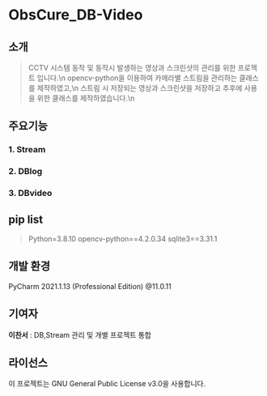 # ObsCure_DB-Video
## 소개
 > CCTV 시스템 동작 및 동작시 발생하는 영상과 스크린샷의 관리를 위한 프로젝트 입니다.\n
 > opencv-python을 이용하여 카메라별 스트림을 관리하는 클래스를 제작하였고,\n
 > 스트림 시 저장되는 영상과 스크린샷을 저장하고 추후에 사용을 위한 클래스를 제작하였습니다.\n
## 주요기능
### 1. Stream
### 2. DBlog
### 3. DBvideo
## pip list
> Python=3.8.10
> opencv-python==4.2.0.34
> sqlite3==3.31.1
## 개발 환경
PyCharm 2021.1.13 (Professional Edition) @11.0.11
## 기여자
**이찬서** : DB,Stream 관리 및 개별 프로젝트 통합
## 라이선스
이 프로젝트는 GNU General Public License v3.0을 사용합니다.
